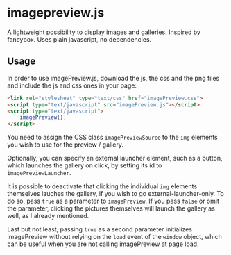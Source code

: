 # imagepreview.js
A lightweight possibility to display images and galleries. Inspired by fancybox. Uses plain javascript, no dependencies.

## Usage
In order to use imagePreview.js, download the js, the css and the png files and include the js and css ones in your page:

````html
<link rel="stylesheet" type="text/css" href="imagePreview.css">
<script type="text/javascript" src="imagePreview.js"></script>
<script type="text/javascript">
    imagePreview();
</script>
````

You need to assign the CSS class `imagePreviewSource` to the `img` elements you wish to use for the preview / gallery.

Optionally, you can specify an external launcher element, such as a button, which launches the gallery on click, by setting its id to `imagePreviewLauncher`.

It is possible to deactivate that clicking the individual `img` elements themselves lauches the gallery, if you wish to go external-launcher-only. To do so, pass `true` as a parameter to `imagePreview`. If you pass `false` or omit the parameter, clicking the pictures themselves will launch the gallery as well, as I already mentioned.

Last but not least, passing `true` as a second parameter initializes imagePreview without relying on the `load` event of the `window` object, which can be useful when you are not calling imagePreview at page load.
